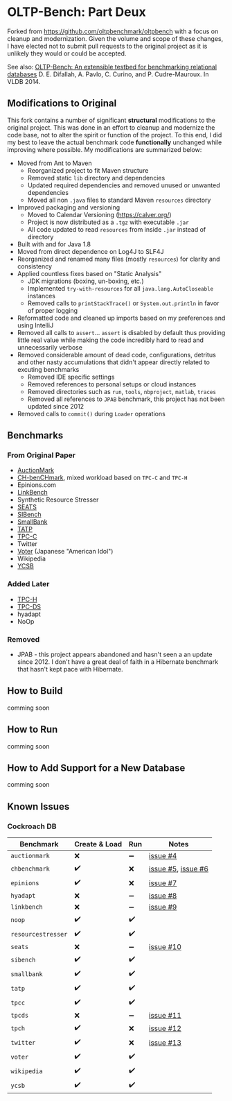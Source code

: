 # OLTP-Bench: Part Deux

Forked from https://github.com/oltpbenchmark/oltpbench with a focus on cleanup and modernization.  Given the volume and scope of these changes, I have elected not to submit pull requests to the original project as it is unlikely they would or could be accepted.

See also: [OLTP-Bench: An extensible testbed for benchmarking relational databases](http://www.vldb.org/pvldb/vol7/p277-difallah.pdf) D. E. Difallah, A. Pavlo, C. Curino, and P. Cudre-Mauroux. In VLDB 2014.

## Modifications to Original
This fork contains a number of significant **structural** modifications to the original project.  This was done in an effort to cleanup and modernize the code base, not to alter the spirit or function of the project.  To this end, I did my best to leave the actual benchmark code **functionally** unchanged while improving where possible.  My modifications are summarized below:

* Moved from Ant to Maven
    * Reorganized project to fit Maven structure
    * Removed static `lib` directory and dependencies
    * Updated required dependencies and removed unused or unwanted dependencies
    * Moved all non `.java` files to standard Maven `resources` directory
* Improved packaging and versioning
    * Moved to Calendar Versioning (https://calver.org/)
    * Project is now distributed as a `.tgz` with executable `.jar`
    * All code updated to read `resources` from inside `.jar` instead of directory
* Built with and for Java 1.8
* Moved from direct dependence on Log4J to SLF4J
* Reorganized and renamed many files (mostly `resources`) for clarity and consistency
* Applied countless fixes based on "Static Analysis"
    * JDK migrations (boxing, un-boxing, etc.)
    * Implemented `try-with-resources` for all `java.lang.AutoCloseable` instances
    * Removed calls to `printStackTrace()` or `System.out.println` in favor of proper logging
* Reformatted code and cleaned up imports based on my preferences and using IntelliJ
* Removed all calls to `assert`... `assert` is disabled by default thus providing little real value while making the code incredibly hard to read and unnecessarily verbose
* Removed considerable amount of dead code, configurations, detritus and other nasty accumulations that didn't appear directly related to excuting benchmarks
    * Removed IDE specific settings
    * Removed references to personal setups or cloud instances
    * Removed directories such as `run`, `tools`, `nbproject`, `matlab`, `traces`
    * Removed all references to `JPAB` benchmark, this project has not been updated since 2012
* Removed calls to `commit()` during `Loader` operations

## Benchmarks

### From Original Paper
* [AuctionMark](http://hstore.cs.brown.edu/projects/auctionmark/)
* [CH-benCHmark](http://www-db.in.tum.de/research/projects/CHbenCHmark/?lang=en), mixed workload based on `TPC-C` and `TPC-H`
* Epinions.com
* [LinkBench](http://people.cs.uchicago.edu/~tga/pubs/sigmod-linkbench-2013.pdf)
* Synthetic Resource Stresser 
* [SEATS](http://hstore.cs.brown.edu/projects/seats)
* [SIBench](http://sydney.edu.au/engineering/it/~fekete/teaching/serializableSI-Fekete.pdf)
* [SmallBank](http://ses.library.usyd.edu.au/bitstream/2123/5353/1/michael-cahill-2009-thesis.pdf)
* [TATP](http://tatpbenchmark.sourceforge.net/)
* [TPC-C](http://www.tpc.org/tpcc/)
* Twitter
* [Voter](https://github.com/VoltDB/voltdb/tree/master/examples/voter) (Japanese "American Idol")
* Wikipedia
* [YCSB](https://github.com/brianfrankcooper/YCSB)

### Added Later
* [TPC-H](http://www.tpc.org/tpch)
* [TPC-DS](http://www.tpc.org/tpcds)
* hyadapt
* NoOp

### Removed
* JPAB - this project appears abandoned and hasn't seen a an update since 2012.  I don't have a great deal of faith in a Hibernate benchmark that hasn't kept pace with Hibernate.

## How to Build
comming soon

## How to Run
comming soon

## How to Add Support for a New Database
comming soon


## Known Issues

### Cockroach DB

| Benchmark  | Create & Load | Run | Notes |
| ------------- | ------------- | ------------- | ------------- |
| `auctionmark` | :x: | :heavy_minus_sign: | [issue #4](https://github.com/timveil-cockroach/oltpbench/issues/4) |
| `chbenchmark` | :heavy_check_mark: | :x: | [issue #5](https://github.com/timveil-cockroach/oltpbench/issues/5), [issue #6](https://github.com/timveil-cockroach/oltpbench/issues/6)|
| `epinions` | :heavy_check_mark: | :x: | [issue #7](https://github.com/timveil-cockroach/oltpbench/issues/7) |
| `hyadapt` | :x: | :heavy_minus_sign: | [issue #8](https://github.com/timveil-cockroach/oltpbench/issues/8) |
| `linkbench` | :x: | :heavy_minus_sign: | [issue #9](https://github.com/timveil-cockroach/oltpbench/issues/9) |
| `noop` | :heavy_check_mark: | :heavy_check_mark: | |
| `resourcestresser` | :heavy_check_mark: | :heavy_check_mark: | |
| `seats` | :x: | :heavy_minus_sign: | [issue #10](https://github.com/timveil-cockroach/oltpbench/issues/10) |
| `sibench` | :heavy_check_mark: | :heavy_check_mark: | |
| `smallbank` | :heavy_check_mark: | :heavy_check_mark: | |
| `tatp` | :heavy_check_mark: | :heavy_check_mark: | |
| `tpcc` | :heavy_check_mark: | :heavy_check_mark: | |
| `tpcds` | :x: | :heavy_minus_sign: | [issue #11](https://github.com/timveil-cockroach/oltpbench/issues/11) |
| `tpch` | :heavy_check_mark: | :x: | [issue #12](https://github.com/timveil-cockroach/oltpbench/issues/12) |
| `twitter` | :heavy_check_mark: | :x: | [issue #13](https://github.com/timveil-cockroach/oltpbench/issues/13) |
| `voter` | :heavy_check_mark: | :heavy_check_mark: | |
| `wikipedia` | :heavy_check_mark: | :heavy_check_mark: | |
| `ycsb` | :heavy_check_mark: | :heavy_check_mark: | |